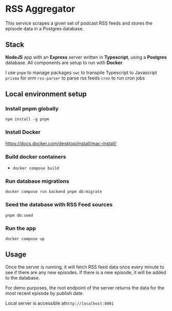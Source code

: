 # RSS Aggregator

This service scrapes a given set of podcast RSS feeds and stores the episode data in a Postgres database.

## Stack
**NodeJS** app with an **Express** server written in **Typescript**, using a **Postgres** database. All components are setup to run with **Docker**.

I use `pnpm` to manage packages
`swc` to transpile Typescript to Javascript
`prisma` for orm
`rss-parser` to parse rss feeds
`cron` to run cron jobs

## Local environment setup

### Install pnpm globally
`npm install -g pnpm`

### Install Docker
https://docs.docker.com/desktop/install/mac-install/

### Build docker containers
- `docker compose build`

### Run database migrations
`docker compose run backend pnpm db:migrate`

### Seed the database with RSS Feed sources
`pnpm db:seed`

### Run the app
`docker compose up`

## Usage

Once the server is running, it will fetch RSS feed data once every minute to see if there are any new episodes. If there is a new episode, it will be added to the database.

For demo purposes, the root endpoint of the server returns the data for the most recent episode by publish date.

Local server is accessible at`http://localhost:8001` 